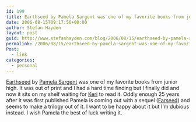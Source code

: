 ```yaml
---
id: 199
title: Earthseed by Pamela Sargent was one of my favorite books from junior high
date: 2006-08-15T09:17:56+00:00
author: Stefan Hayden
layout: post
guid: http://www.stefanhayden.com/blog/2006/08/15/earthseed-by-pamela-sargent-was-one-of-my-favorite-books-from-junior-high/
permalink: /2006/08/15/earthseed-by-pamela-sargent-was-one-of-my-favorite-books-from-junior-high/
Post:
  - link
categories:
  - personal
---
```

<a href="http://www.amazon.com/o/ASIN/0765352877/stefanhayden-20">Earthseed</a> by <a href="http://en.wikipedia.org/wiki/Pamela_Sargent">Pamela Sargent</a> was one of my favorite books from junior high. It was out of print and I had a hard time finding but I finally did and now it sits on my shelf waiting for <a href="http://www.yalit.com">Keri</a> to read it. Oddly enough 25 years after it was first published Pamela is coming out with a sequel (<a href="http://www.amazon.com/o/ASIN/0765314274/stefanhayden-20">Farseed</a>) and seems to make a trilogy out of it. I want to be happy about it but I'm dubious instead. I wish Pamela the best of luck writing it.